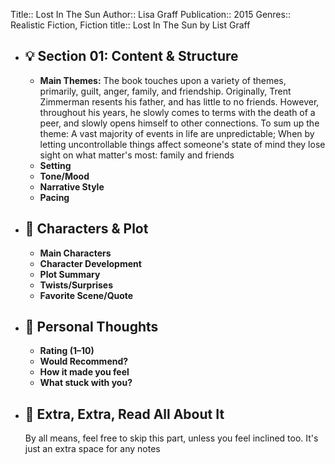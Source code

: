 Title:: Lost In The Sun
Author:: Lisa Graff
Publication:: 2015
Genres:: Realistic Fiction, Fiction
title:: Lost In The Sun by List Graff

- ## 💡 Section 01: Content & Structure
	- **Main Themes:**
	  The book touches upon a variety of themes, primarily, guilt, anger, family, and friendship. Originally, Trent Zimmerman resents his father, and has little to no friends. However, throughout his years, he slowly comes to terms with the death of a peer, and slowly opens himself to other connections. To sum up the theme:
	  A vast majority of events in life are unpredictable; When by letting uncontrollable things affect someone's state of mind they lose sight on what matter's most: family and friends
	- **Setting**
	- **Tone/Mood**
	- **Narrative Style**
	- **Pacing**
- ## 🧠 Characters & Plot
	- **Main Characters**
	- **Character Development**
	- **Plot Summary**
	- **Twists/Surprises**
	- **Favorite Scene/Quote**
- ## 💭 Personal Thoughts
	- **Rating (1–10)**
	- **Would Recommend?**
	- **How it made you feel**
	- **What stuck with you?**
- ## 📰 Extra, Extra, Read All About It
  By all means, feel free to skip this part, unless you feel inclined too. It's just an extra space for any notes
